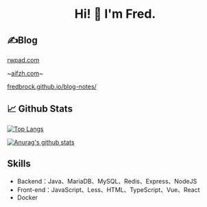 

<!--
**FredBrock/fredbrock** is a ✨ _special_ ✨ repository because its `README.md` (this file) appears on your GitHub profile.
### Hi there 👋
Here are some ideas to get you started:

- 🔭 I’m currently working on ...
- 🌱 I’m currently learning ...
- 👯 I’m looking to collaborate on ...
- 🤔 I’m looking for help with ...
- 💬 Ask me about ...
- 📫 How to reach me: ...
- 😄 Pronouns: ...
- ⚡ Fun fact: ...
-->


<h1 align='center'> Hi! 👋 I'm Fred.</h1>



## ✍️Blog


[rwpad.com](https://www.rwpad.com/)

~[aifzh.com](https://aifzh.com/)~

[fredbrock.github.io/blog-notes/](https://fredbrock.github.io/blog-notes/)

## 📈 Github Stats


[![Top Langs](https://github-readme-stats.vercel.app/api/top-langs/?username=fredbrock&layout=compact&title_color=0366d6)](https://github.com/anuraghazra/github-readme-stats)



[![Anurag's github stats](https://github-readme-stats.vercel.app/api?username=fredbrock&count_private=true&show_icons=true&hide=prs,contribs&title_color=0366d6&icon_color=0366d6)](https://github.com/anuraghazra/github-readme-stats)

## Skills
- Backend：Java、MariaDB、MySQL、Redis、Express、NodeJS
- Front-end：JavaScript、Less、HTML、TypeScript、Vue、React
- Docker
